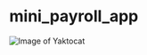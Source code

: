 # mini_payroll_app

![Image of Yaktocat](https://github.com/sergiomsgoncalvs/mini_payroll_app/main/Fichafuncionario.png)

